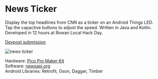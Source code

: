# News Ticker
Display the top headlines from CNN as a ticker on an Android Things LED. Tap the capactive buttons to adjust the speed. Written in Java and Kotlin. Developed in 12 hours at Rowan Local Hack Day.

[Devpost submission](https://rowanlocalhackday2017.devpost.com/submissions/83767-news-ticker)

![news ticker](https://user-images.githubusercontent.com/6628497/33520924-390e5196-d792-11e7-8536-be34b0f3c79c.gif)


Hardware: [Pico Pro Maker Kit](https://developer.android.com/things/hardware/imx7d-kit.html)  
Software: [newsapi.org](https://newsapi.org)  
Android Libraries: Retrofit, Gson, Dagger, Timber
